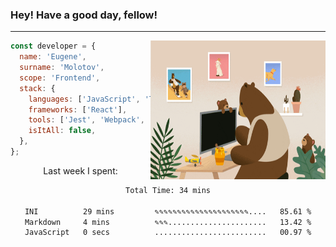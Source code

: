 ### Hey! Have a good day, fellow!
---
<img align='right' alt='GIF' vertical-align='center' src='./src/giphy.gif' width='280px' height='222px'/>

```javascript
const developer = {
  name: 'Eugene',
  surname: 'Molotov',
  scope: 'Frontend',
  stack: {
    languages: ['JavaScript', 'TypeScript'],
    frameworks: ['React'],
    tools: ['Jest', 'Webpack', 'Sass'],
    isItAll: false,
  },
};
```
<p align="center">
  Last week I spent:
</p>
<div align="center">
<!--START_SECTION:waka-->

```txt
Total Time: 34 mins

INI          29 mins         ✎✎✎✎✎✎✎✎✎✎✎✎✎✎✎✎✎✎✎✎✎....   85.61 %
Markdown     4 mins          ✎✎✎......................   13.42 %
JavaScript   0 secs          .........................   00.97 %
```

<!--END_SECTION:waka-->

